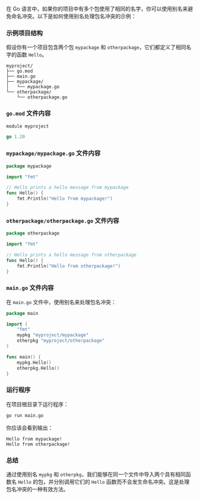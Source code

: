 在 Go 语言中，如果你的项目中有多个包使用了相同的名字，你可以使用别名来避免命名冲突。以下是如何使用别名处理包名冲突的示例：

### 示例项目结构

假设你有一个项目包含两个包 `mypackage` 和 `otherpackage`，它们都定义了相同名字的函数 `Hello`。

```
myproject/
├── go.mod
├── main.go
├── mypackage/
│   └── mypackage.go
└── otherpackage/
    └── otherpackage.go
```

### `go.mod` 文件内容

```go
module myproject

go 1.20
```

### `mypackage/mypackage.go` 文件内容

```go
package mypackage

import "fmt"

// Hello prints a hello message from mypackage
func Hello() {
    fmt.Println("Hello from mypackage!")
}
```

### `otherpackage/otherpackage.go` 文件内容

```go
package otherpackage

import "fmt"

// Hello prints a hello message from otherpackage
func Hello() {
    fmt.Println("Hello from otherpackage!")
}
```

### `main.go` 文件内容

在 `main.go` 文件中，使用别名来处理包名冲突：

```go
package main

import (
    "fmt"
    mypkg "myproject/mypackage"
    otherpkg "myproject/otherpackage"
)

func main() {
    mypkg.Hello()
    otherpkg.Hello()
}
```

### 运行程序

在项目根目录下运行程序：

```bash
go run main.go
```

你应该会看到输出：

```
Hello from mypackage!
Hello from otherpackage!
```

### 总结

通过使用别名 `mypkg` 和 `otherpkg`，我们能够在同一个文件中导入两个具有相同函数名 `Hello` 的包，并分别调用它们的 `Hello` 函数而不会发生命名冲突。这是处理包名冲突的一种有效方法。
